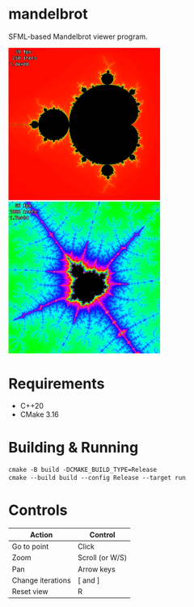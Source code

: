 # mandelbrot

SFML-based Mandelbrot viewer program.

<p float="middle">
    <img src="docs/mandelbrot.png" width="300"/>
    <img src="docs/zoomed.png"     width="300"/>
</p>

# Requirements
 * C++20
 * CMake 3.16

# Building & Running

```
cmake -B build -DCMAKE_BUILD_TYPE=Release
cmake --build build --config Release --target run
```

# Controls

| Action            | Control         |
| ----------------- | --------------- |
| Go to point       | Click           |
| Zoom              | Scroll (or W/S) |
| Pan               | Arrow keys      |
| Change iterations | [ and ]         |
| Reset view        | R               |
